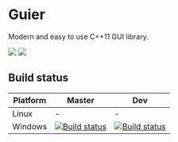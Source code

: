 # Guier
Modern and easy to use C++11 GUI library.

[![](https://img.shields.io/badge/license-MIT-brightgreen.svg)](https://github.com/jimmiebergmann/Guier/blob/master/LICENSE.md) [![](https://img.shields.io/badge/todo-Trello-blue.svg)](https://trello.com/b/q89UvQAi/guier-development)  

## Build status

| Platform | Master | Dev |
| ------ | ------ | ---- |
| Linux  | - | - |
| Windows | [![Build status](https://ci.appveyor.com/api/projects/status/va0bldnlii911xje/branch/master?svg=true)](https://ci.appveyor.com/project/jimmiebergmann/guier/branch/master) | [![Build status](https://ci.appveyor.com/api/projects/status/va0bldnlii911xje/branch/dev?svg=true)](https://ci.appveyor.com/project/jimmiebergmann/guier/branch/dev) |
